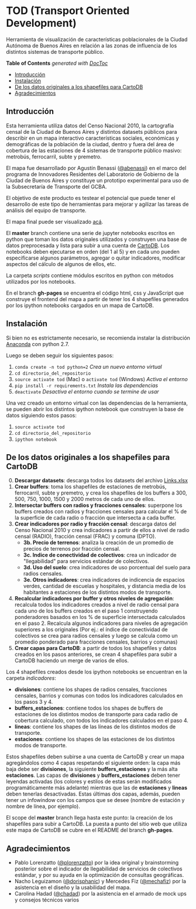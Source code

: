 # TOD (Transport Oriented Development)
Herramienta de visualización de características poblacionales de la Ciudad Autónoma de Buenos Aires en relación a las zonas de influencia de los distintos sistemas de transporte público.

<!-- START doctoc generated TOC please keep comment here to allow auto update -->
<!-- DON'T EDIT THIS SECTION, INSTEAD RE-RUN doctoc TO UPDATE -->
**Table of Contents**  *generated with [DocToc](https://github.com/thlorenz/doctoc)*

- [Introducción](#introducci%C3%B3n)
- [Instalación](#instalaci%C3%B3n)
- [De los datos originales a los shapefiles para CartoDB](#de-los-datos-originales-a-los-shapefiles-para-cartodb)
- [Agradecimientos](#agradecimientos)

<!-- END doctoc generated TOC please keep comment here to allow auto update -->

## Introducción
Esta herramienta utiliza datos del Censo Nacional 2010, la cartografía censal de la Ciudad de Buenos Aires y distintos datasets públicos para describir en un mapa interactivo características sociales, económicas y demográficas de la población de la ciudad, dentro y fuera del área de cobertura de las estaciones de 4 sistemas de transporte público masivo: metrobús, ferrocarril, subte y premetro.

El mapa fue desarrollado por Agustín Benassi ([@abenassi](https://github.com/abenassi)) en el marco del programa de Innovadores Residentes del Laboratorio de Gobierno de la Ciudad de Buenos Aires y constituye un prototipo experimental para uso de la Subsecretaría de Transporte del GCBA.

El objetivo de este producto es testear el potencial que puede tener el desarrollo de este tipo de herramientas para mejorar y agilizar las tareas de análisis del equipo de transporte.

El mapa final puede ser visualizado [acá](http://gcba.github.io/tod).

El **master** branch contiene una serie de jupyter notebooks escritos en python que toman los datos originales utilizados y construyen una base de datos preprocesada y lista para subir a una cuenta de [CartoDB](https://cartodb.com/). Los notebooks deben ejecutarse en orden (del 1 al 5) y en cada uno pueden especificarse algunos parámetros, agregar o quitar indicadores, modificar aspectos del cálculo de algunos de ellos, etc.

La carpeta *scripts* contiene módulos escritos en python con métodos utilizados por los notebooks.

En el branch **gh-pages** se encuentra el código html, css y JavaScript que construye el frontend del mapa a partir de tener los 4 shapefiles generados por los ipython notebooks cargados en un mapa de CartoDB.

## Instalación
Si bien no es estrictamente necesario, se recomienda instalar la distribución [Anaconda](https://www.continuum.io/downloads) con python 2.7.

Luego se deben seguir los siguientes pasos:

1. `conda create -n tod python=2` *Crea un nuevo entorno virtual*
2. `cd directorio_del_repositorio`
3. `source activate tod` (Mac) o `activate tod` (Windows) *Activa el entorno*
4. `pip install -r requirements.txt` *Instala las dependencias*
5. `deactivate` *Desactiva el entorno cuando se termine de usar*

Una vez creado un entorno virtual con las dependencias de la herramienta, se pueden abrir los distintos ipython notebook que construyen la base de datos siguiendo estos pasos:

1. `source activate tod`
2. `cd directorio_del_repositorio`
3. `ipython notebook`

## De los datos originales a los shapefiles para CartoDB
0. **Descargar datasets**: descarga todos los datasets del archivo [Links.xlsx](Links.xlsx)
1. **Crear buffers**: toma los shapefiles de estaciones de metrobús, ferrocarril, subte y premetro, y crea los shapefiles de los buffers a 300, 500, 750, 1000, 1500 y 2000 metros de cada uno de ellos.
2. **Intersectar buffers con radios y fracciones censales**: superpone los buffers creados con radios y fracciones censales para calcular el % de la superficie de cada radio o fracción que intersecta a cada buffer.
3. **Crear indicadores por radio y fracción censal**: descarga datos del Censo Nacional 2010 y crea indicadores a partir de ellos a nivel de radio censal (RADIO), fracción censal (FRAC) y comuna (DPTO).
    * **3b. Precio de terrenos**: analiza la creación de un promedio de precios de terrenos por fracción censal.
    * **3c. Indice de conectividad de colectivos**: crea un indicador de "llegabilidad" para servicios estándar de colectivos.
    * **3d. Uso del suelo**: crea indicadores de uso porcentual del suelo para radios censales.
    * **3e. Otros indicadores**: crea indicadores de indicencia de espacios verdes, cantidad de escuelas y hospitales, y distancia media de los habitantes a estaciones de los distintos modos de transporte.
4. **Recalcular indicadores por buffer y otros niveles de agregación**: recalcula todos los indicadores creados a nivel de radio censal para cada uno de los buffers creados en el paso 1 construyendo ponderadores basados en los % de superficie intersectada calculados en el paso 2. Recalcula algunos indicadores para niveles de agregación superiores a los originales (Por ej.: el índice de conectividad de colectivos se crea para radios censales y luego se calcula como un promedio ponderado para fracciones censales, barrios y comunas)
5. **Crear capas para CartoDB**: a partir de todos los shapefiles y datos creados en los pasos anteriores, se crean 4 shapefiles para subir a CartoDB haciendo un merge de varios de ellos.

Los 4 shapefiles creados desde los ipython notebooks se encuentran en la carpeta *indicadores*:

* **divisiones**: contiene los shapes de radios censales, fracciones censales, barrios y comunas con todos los indicadores calculados en los pasos 3 y 4.
* **buffers_estaciones**: contiene todos los shapes de buffers de estaciones de los distintos modos de transporte para cada radio de cobertura calculado, con todos los indicadores calculados en el paso 4.
* **lineas**: contiene los shapes de las líneas de los distintos modos de transporte.
* **estaciones**: contiene los shapes de las estaciones de los distintos modos de transporte.

Estos shapefiles deben subirse a una cuenta de CartoDB y crear un mapa agregándolos como 4 capas respetando el siguiente orden: la capa más baja debe ser **divisiones**, la siguiente **buffers_estaciones** y la más alta **estaciones**. Las capas de **divisiones** y **buffers_estaciones** deben tener leyendas activadas (los colores y estilos de estas serán modificados programáticamente más adelante) mientras que las de **estaciones** y **lineas** deben tenerlas desactivadas. Estas últimas dos capas, además, pueden tener un infowindow con los campos que se desee (nombre de estación y nombre de línea, por ejemplo).

El scope del **master** branch llega hasta este punto: la creación de los shapefiles para subir a CartoDB. La puesta a punto del sitio web que utiliza este mapa de CartoDB se cubre en el README del branch **gh-pages**.

## Agradecimientos

* Pablo Lorenzatto ([@plorenzatto](https://github.com/plorenzatto)) por la idea original y brainstorming posterior sobre el indicador de llegabilidad de servicios de colectivos estándar, y por su ayuda en la optimización de consultas geográficas.
* Nacho Leguizamon ([@dorisphanic](https://twitter.com/dorisphanic)) y Mercedes Fiz ([@mechafiz](https://twitter.com/mechafiz)) por la asistencia en el diseño y la usabilidad del mapa.
* Carolina Hadad ([@chadad](https://github.com/chadad)) por la asistencia en el armado de mock ups y consejos técnicos varios


